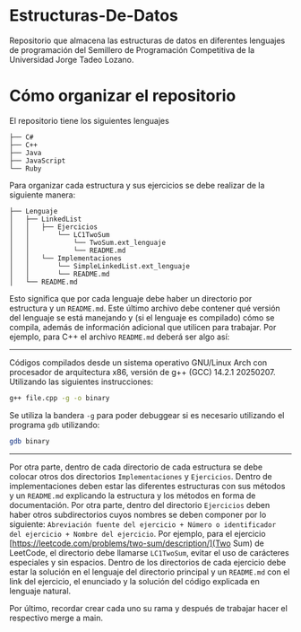 # Estructuras-De-Datos
Repositorio que almacena las estructuras de datos en diferentes lenguajes de programación del Semillero de Programación Competitiva de la Universidad Jorge Tadeo Lozano.


# Cómo organizar el repositorio 

El repositorio tiene los siguientes lenguajes


``` text
├── C#
├── C++
├── Java
├── JavaScript
└── Ruby
```


Para organizar cada estructura y sus ejercicios se debe realizar de la siguiente manera:

``` text
├── Lenguaje
│   ├── LinkedList
│   │   ├── Ejercicios
│   │       └── LC1TwoSum
│   │           └── TwoSum.ext_lenguaje
│   │           └── README.md
│   │   └── Implementaciones
│   │       └── SimpleLinkedList.ext_lenguaje
│   │       └── README.md
│   └── README.md
```


Esto significa que por cada lenguaje debe haber un directorio por estructura y un `README.md`. Este último archivo debe contener qué versión del lenguaje se está manejando y (si el lenguaje es compilado) cómo se compila, además de información adicional que utilicen para trabajar. Por ejemplo, para C++ el archivo `README.md` deberá ser algo así:

--- 

Códigos compilados desde un sistema operativo GNU/Linux Arch con procesador de arquitectura x86, versión de g++ (GCC) 14.2.1 20250207. Utilizando las siguientes instrucciones:

``` sh
g++ file.cpp -g -o binary
```

Se utiliza la bandera `-g` para poder debuggear si es necesario utilizando el programa `gdb` utilizando:

``` sh
gdb binary
```

--- 


Por otra parte, dentro de cada directorio de cada estructura se debe colocar otros dos directorios `Implementaciones` y `Ejercicios`. Dentro de implementaciones deben estar las diferentes estructuras con sus métodos y un `README.md` explicando la estructura y los métodos en forma de documentación. Por otra parte, dentro del directorio `Ejercicios` deben haber otros subdirectorios cuyos nombres se deben componer por lo siguiente: `Abreviación fuente del ejercicio + Número o identificador del ejercicio + Nombre del ejercicio`. Por ejemplo, para el ejercicio [https://leetcode.com/problems/two-sum/description/](Two Sum) de LeetCode, el directorio debe llamarse `LC1TwoSum`, evitar el uso de carácteres especiales y sin espacios. Dentro de los directorios de cada ejercicio debe estar la solución en el lenguaje del directorio principal y un `README.md` con el link del ejercicio, el enunciado y la solución del código explicada en lenguaje natural.


Por último, recordar crear cada uno su rama y después de trabajar hacer el respectivo merge a main.

